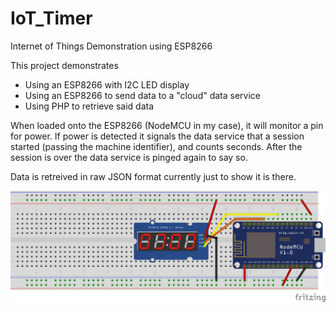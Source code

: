 # IoT_Timer
Internet of Things Demonstration using ESP8266

This project demonstrates

* Using an ESP8266 with I2C LED display
* Using an ESP8266 to send data to a "cloud" data service
* Using PHP to retrieve said data

When loaded onto the ESP8266 (NodeMCU in my case), it will monitor a pin for power. If power is detected it signals the data service that a session started (passing the machine identifier), and counts seconds. After the session is over the data service is pinged again to say so.

Data is retreived in raw JSON format currently just to show it is there.

![Fritzing](https://github.com/Protospace/IoT_Timer/blob/master/iot-esp8266_bb.png?raw=true)
